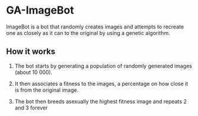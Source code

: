 # GA-ImageBot
ImageBot is a bot that randomly creates images and attempts to recreate one as closely as it can to the original by using a genetic algorithm.

## How it works
1. The bot starts by generating a population of randomly generated images (about 10 000).

2. It then associates a fitness to the images, a percentage on how close it is from the original image.

3. The bot then breeds asexually the highest fitness image and repeats 2 and 3 forever 
